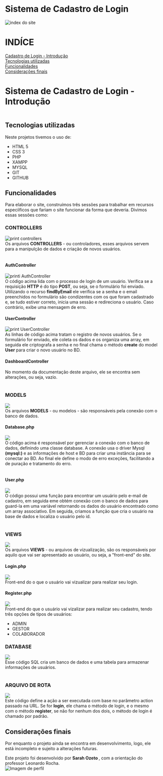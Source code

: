 # Sistema de Cadastro de Login 
![index do site]()

# INDÍCE
[Cadastro de Login - Introdução](#cadadastro-de-login---introdu%C3%A7%C3%A3o)<br>
[Tecnologias utilizadas](#tecnologias-utilizadas) <br>
[Funcionalidades](#funcionalidades) <br>
[Considerações finais](#considera%C3%A7%C3%B5es-finais)  <br>


# Sistema de Cadastro de Login - Introdução
![]()<br>


## Tecnologias utilizadas
Neste projetos tivemos o uso de:
* HTML 5 
* CSS 3
* PHP
* XAMPP
* MYSQL
* GIT 
* GITHUB

## Funcionalidades
Para elaborar o site, construímos três sessões para trabalhar em recursos especíificos que fariam o site funcionar da forma que deveria. Divimos essas sessões como:<br>


### CONTROLLERS
![print controllers](IMG/print-explorer-controllers.png) <br>
Os arquivos **CONTROLLERS** - ou controladores, esses arquivos servem para a manipulção de dados e criação de novos usuários. <br><br>

#### AuthController 
![printi AuthController](IMG/print-authcontroller.png)<br>
O código acima lida com o processo de login de um usuário. Verifica se a requisição **HTTP** é do tipo **POST**, ou seja, se o formulário foi enviado. Utilizando o recurso **findByEmail** ele verifica se a senha e o email preenchidos no formulário são condizentes com os que foram cadastrado e, se tudo estiver correto, inicia uma sessão e redireciona o usuário. Caso contrário, exibe uma mensagem de erro.

#### UserController
![print UserController](IMG/print-usercontroller.png)<br>
As linhas de código acima tratam o registro de novos usuários. Se o formulário for enviado, ele coleta os dados e os organiza uma array, em seguida ele criptografa a senha e no final chama o método **create** do model **User** para criar o novo usuário no BD.

#### DashboardController
![]()<br>
No momento da documentação deste arquivo, ele se encontra sem alterações, ou seja, vazio.<br><br>


### MODELS
![](IMG/print-explorer-models.png)<br>
Os arquivos **MODELS** - ou modelos - são responsáveis pela conexão com o banco de dados.<br>

####  Database.php
![](IMG/print-database.php.png)<br>
O código acima é responsável por gerenciar a conexão com o banco de dados, definindo uma classe database. A conexão usa o driver Mysql **(mysql:)** e as informações de host e BD para criar uma instância para se conectar ao BD. Ao final ele define o modo de erro exceções, facilitando a de puração e tratamento do erro.<br><br>

#### User.php
![](IMG/print-user.php.png)<br>
O código possui uma função para encontrar um usuário pelo e-mail de cadastro, em seguida eme obtém conexão com o banco de dados para guard-la em uma variável retornando os dados do usuário encontrado como um array associativo. Em seguida, criamos a função que cria o usuário na base de dados e localiza o usuário pelo id.<br><br>

### VIEWS
![](IMG/print-explorer-views.png)<br>
Os arquivos **VIEWS** - ou arquivos de vizualização, são os responsáveis por aquilo que vai ser apresentado ao usuário, ou seja, a "front-end" do site.

#### Login.php
![](IMG/print-login.php.png)<br>
Front-end do o que o usuário vai vizualizar para realizar seu login.

#### Register.php
![](IMG/print-register.php.png)<br>
Front-end do que o usuário vai vizalizar para realizar seu cadastro, tendo três opções de tipos de usuários: 
* ADMIN
* GESTOR
* COLABORADOR<br>

### DATABASE
![](IMG/print-database.png)<br>
Esse código SQL cria um banco de dados e uma tabela para armazenar informações de usuários.<br><br>

### ARQUIVO DE ROTA
![](IMG/print-routes.png)<br>
Este código define a ação a ser executada com base no parâmetro action passado na URL. Se for **login**, ele chama o método de login, e o mesmo com o método **register**, se não for nenhum dos dois, o método de login é chamado por padrão.


## Considerações finais
Por enquanto o projeto ainda se encontra em desenvolvimento, logo, ele está incompleto e sujeito a alterações futuras.

Este projeto foi desenvolvido por <strong> Sarah Ozeto </strong>, com a orientação do professor Leonardo Rocha. <br>
![Imagem de perfil]()